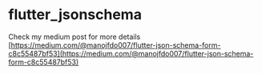 # flutter_jsonschema

Check my medium post for more details 
[https://medium.com/@manojfdo007/flutter-json-schema-form-c8c55487bf53](https://medium.com/@manojfdo007/flutter-json-schema-form-c8c55487bf53)
